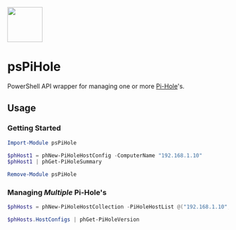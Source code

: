 [<img src="https://wp-cdn.pi-hole.net/wp-content/uploads/2016/12/Vortex-R.png" width="80">](https://pi-hole.net/)

# psPiHole
PowerShell API wrapper for managing one or more [Pi-Hole](https://pi-hole.net/)'s.

## Usage
### Getting Started

```powershell
Import-Module psPiHole

$phHost1 = phNew-PiHoleHostConfig -ComputerName "192.168.1.10"
$phHost1 | phGet-PiHoleSummary

Remove-Module psPiHole
```

### Managing *Multiple* Pi-Hole's
```powershell
$phHosts = phNew-PiHoleHostCollection -PiHoleHostList @("192.168.1.10", "192.168.1.11")

$phHosts.HostConfigs | phGet-PiHoleVersion
```